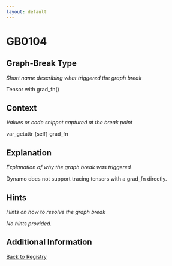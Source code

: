 ```yaml
---
layout: default
---
```

# GB0104

## Graph-Break Type
*Short name describing what triggered the graph break*

Tensor with grad_fn()

## Context
*Values or code snippet captured at the break point*

var_getattr {self} grad_fn

## Explanation
*Explanation of why the graph break was triggered*

Dynamo does not support tracing tensors with a grad_fn directly.

## Hints
*Hints on how to resolve the graph break*

*No hints provided.*


## Additional Information

<!-- ADDITIONAL INFORMATION START - Add custom information below this line -->

<!-- ADDITIONAL INFORMATION END -->

[Back to Registry](../index.html)
